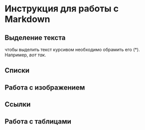 # Инструкция для работы с Markdown

## Выделение текста 

чтобы выделить текст курсивом необходимо обрамить его (*). Например, *вот так*.

## Списки

## Работа с изображением

## Ссылки 

## Работа с таблицами 